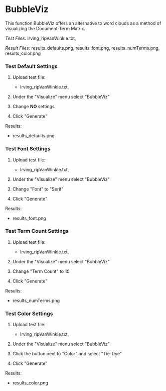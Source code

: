 # BubbleViz

This function BubbleViz offers an alternative to word clouds as a method of 
visualizing the Document-Term Matrix.

*Test Files:* Irving_ripVanWinkle.txt, 

*Result Files:* results_defaults.png, results_font.png, results_numTerms.png, 
results_color.png



### Test Default Settings

1. Upload test file:
    - Irving_ripVanWinkle.txt, 
  
2. Under the "Visualize" menu select "BubbleViz"

3. Change **NO** settings  

4. Click "Generate"
	
Results:
- results_defaults.png


### Test Font Settings

1. Upload test file:
    - Irving_ripVanWinkle.txt, 
  
2. Under the "Visualize" menu select "BubbleViz"

3. Change "Font" to "Serif"  

4. Click "Generate"
	
Results:
- results_font.png

### Test Term Count Settings

1. Upload test file:
    - Irving_ripVanWinkle.txt, 
  
2. Under the "Visualize" menu select "BubbleViz"

3. Change "Term Count" to 10

4. Click "Generate"
	
Results:
- results_numTerms.png

### Test Color Settings

1. Upload test file:
    - Irving_ripVanWinkle.txt, 
  
2. Under the "Visualize" menu select "BubbleViz"

3. Click the button next to "Color" and select "Tie-Dye"

4. Click "Generate"
	
Results:
- results_color.png
